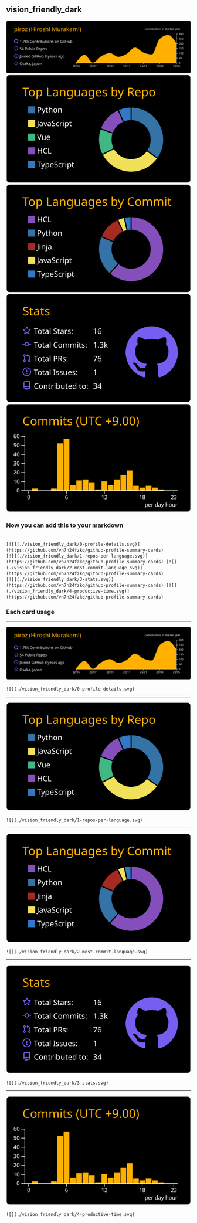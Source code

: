 ## vision_friendly_dark

[![](./0-profile-details.svg)](https://github.com/vn7n24fzkq/github-profile-summary-cards)
[![](./1-repos-per-language.svg)](https://github.com/vn7n24fzkq/github-profile-summary-cards) [![](./2-most-commit-language.svg)](https://github.com/vn7n24fzkq/github-profile-summary-cards)
[![](./3-stats.svg)](https://github.com/vn7n24fzkq/github-profile-summary-cards) [![](./4-productive-time.svg)](https://github.com/vn7n24fzkq/github-profile-summary-cards)
### Now you can add this to your markdown
```

[![](./vision_friendly_dark/0-profile-details.svg)](https://github.com/vn7n24fzkq/github-profile-summary-cards)
[![](./vision_friendly_dark/1-repos-per-language.svg)](https://github.com/vn7n24fzkq/github-profile-summary-cards) [![](./vision_friendly_dark/2-most-commit-language.svg)](https://github.com/vn7n24fzkq/github-profile-summary-cards)
[![](./vision_friendly_dark/3-stats.svg)](https://github.com/vn7n24fzkq/github-profile-summary-cards) [![](./vision_friendly_dark/4-productive-time.svg)](https://github.com/vn7n24fzkq/github-profile-summary-cards)

```

### Each card usage
---

![](./0-profile-details.svg)

```
![](./vision_friendly_dark/0-profile-details.svg)
```

    

---

![](./1-repos-per-language.svg)

```
![](./vision_friendly_dark/1-repos-per-language.svg)
```

    

---

![](./2-most-commit-language.svg)

```
![](./vision_friendly_dark/2-most-commit-language.svg)
```

    

---

![](./3-stats.svg)

```
![](./vision_friendly_dark/3-stats.svg)
```

    

---

![](./4-productive-time.svg)

```
![](./vision_friendly_dark/4-productive-time.svg)
```

    
